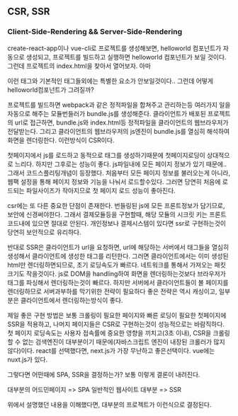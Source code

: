 ## CSR, SSR
### Client-Side-Rendering && Server-Side-Rendering

create-react-app이나 vue-cli로 프로젝트를 생성해보면, 
helloworld 컴포넌트가 자동으로 생성되고, 프로젝트를 빌드하고 실행하면 
helloworld 컴포넌트가 보일 것이다. 
그런데 프로젝트의 index.html을 찾아서 열어보자. 
아마 <div id="root"></div> 이런 태그와 기본적인 태그들외에는 
특별한 요소가 안보일것이다.. 
그런데 어떻게 helloworld컴포넌트가 그려질까? 

프로젝트를 빌드하면 webpack과 같은 정적파일을 합쳐주고 관리하는등 
여러가지 일을 자동으로 해주는 모듈번들러가 bundle.js를 생성해준다. 
클라이언트가 배포된 프로젝트의 url로 접근하면, 
bundle.js와 index.html등 정적파일을 클라이언트의 웹브라우저가 전달받는다. 
그리고 클라이언트의 웹브라우저의 js엔진이 bundle.js를 열심히 해석하여 
화면을 렌더링한다. 이런방식이 CSR이다. 

첫페이지에서 js를 로드하고 동적으로 태그를 생성하기때문에 첫페이지로딩이 상대적으로 느리다.
하지만 그후로는 성능이 좋다. js파일내에 모든 페이지 정보가 있기 때문에.. 
그래서 코드스플리팅개념이 등장했다. 
처음부터 모든 페이지 정보를 불러오는게 아니라, 
웹팩 설정을 통해 페이지 정보와 기능을 나눠서 로드할수있다. 
그러면 당연히 처음에 로드되는 파일사이즈가 작아지므로 첫 페이지 로드 성능이 좋아진다. 

csr에는 또 다른 중요한 단점이 존재한다. 
번들링된 js에 모든 프론트정보가 담기므로, 보안에 신경써야한다.
그래서 결제모듈등을 구현할때, 해당 모듈의 시크릿 키는 프론트코드내에 있으면 절대로 안된다.
개인정보나 결제시스템이 있다면 ssr로 구현하는것이 당연히 보안적으로 유리하다.

반대로 SSR은 클라이언트가 url을 요청하면, url에 해당하는 서버에서 
태그들을 열심히 생성해서 클라이언트에 생성한 태그를 리턴한다. 
그러면 클라이언트에서는 이미 생성된 html만 렌더링하면되므로, 초기 로딩속도가 빠르다.
네트워크를 통해서 가져오는 패킷크기도 작을것이다.
js로 DOM을 handling하여 화면을 렌더링하는것보다 브라우저가 태그를 파싱해서 렌더링하는것이 빠르다. 
하지만 서버에서 클라이언트들이 볼 페이지를 렌더링하므로 서버과부하를 막기위한 전략이 필요하다
좋은 전략은 역시 캐싱이고, 일부분은 클라이언트에서 렌더링하는방식이 좋다.

제일 좋은 구현 방법은 보통 크롤링이 필요한 페이지와 빠른 로딩이 필요한 첫페이지에 SSR을 적용하고,
나머지 페이지들은 CSR로 구현하는것이 성능적으로는 바람직하다.
첫 페이지 로딩속도는 사용자 접속률에 중요한 영향을 끼치고(3초 이내), 
CSR을 크롤링 할 수 없는 검색엔진이 대부분이기 때문에(자바스크립트 엔진이 내장된 크롤러가 많지않다)이다.
react를 선택했다면, next.js가 가장 무난하고 좋은선택이다.
vue에는 nuxt.js가 있다.

그렇다면 어떤때에 SPA, SSR을 결정하는가?
보통 이렇게 결론이 내려진다.

대부분의 어드민페이지 => SPA
일반적인 웹사이트 대부분 => SSR

위에서 설명했던 내용을 이해했다면, 대부분의 프로젝트가 이런식으로 결정된다.
